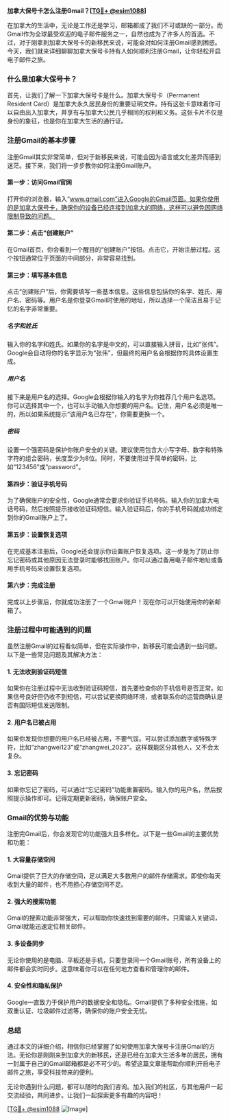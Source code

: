 **加拿大保号卡怎么注册Gmail？[[TG💪+ @esim1088](https://t.me/s/esim1088)]**

在加拿大的生活中，无论是工作还是学习，邮箱都成了我们不可或缺的一部分。而Gmail作为全球最受欢迎的电子邮件服务之一，自然也成为了许多人的首选。不过，对于刚拿到加拿大保号卡的新移民来说，可能会对如何注册Gmail感到困惑。今天，我们就来详细聊聊加拿大保号卡持有人如何顺利注册Gmail，让你轻松开启电子邮件之旅。

### 什么是加拿大保号卡？

首先，让我们了解一下加拿大保号卡是什么。加拿大保号卡（Permanent Resident Card）是加拿大永久居民身份的重要证明文件。持有这张卡意味着你可以自由出入加拿大，并享有与加拿大公民几乎相同的权利和义务。这张卡片不仅是身份的象征，也是你在加拿大生活的通行证。

### 注册Gmail的基本步骤

注册Gmail其实非常简单，但对于新移民来说，可能会因为语言或文化差异而感到迷茫。接下来，我们将一步步教你如何注册Gmail账户。

#### 第一步：访问Gmail官网

打开你的浏览器，输入“www.gmail.com”进入Google的Gmail页面。如果你使用的是加拿大保号卡，确保你的设备已经连接到加拿大的网络，这样可以避免因网络限制导致的问题。

#### 第二步：点击“创建账户”

在Gmail首页，你会看到一个醒目的“创建账户”按钮。点击它，开始注册过程。这个按钮通常位于页面的中间部分，非常容易找到。

#### 第三步：填写基本信息

点击“创建账户”后，你需要填写一些基本信息。这些信息包括你的名字、姓氏、用户名、密码等。用户名是你登录Gmail时使用的地址，所以选择一个简洁且易于记忆的名字非常重要。

##### 名字和姓氏
输入你的名字和姓氏。如果你的名字是中文的，可以直接输入拼音，比如“张伟”。Google会自动将你的名字显示为“张伟”，但最终的用户名会根据你的具体设置生成。

##### 用户名
接下来是用户名的选择。Google会根据你输入的名字为你推荐几个用户名选项。你可以选择其中一个，也可以手动输入你想要的用户名。记住，用户名必须是唯一的，所以如果系统提示“该用户名已存在”，你需要更换一个。

##### 密码
设置一个强密码是保护你账户安全的关键。建议使用包含大小写字母、数字和特殊字符的组合密码，长度至少为8位。同时，不要使用过于简单的密码，比如“123456”或“password”。

#### 第四步：验证手机号码

为了确保账户的安全性，Google通常会要求你验证手机号码。输入你的加拿大电话号码，然后按照提示接收验证码短信。输入验证码后，你的手机号码就成功绑定到你的Gmail账户上了。

#### 第五步：设置恢复选项

在完成基本注册后，Google还会提示你设置账户恢复选项。这一步是为了防止你忘记密码或其他原因无法登录时能够找回账户。你可以通过备用电子邮件地址或备用手机号码来设置恢复选项。

#### 第六步：完成注册

完成以上步骤后，你就成功注册了一个Gmail账户！现在你可以开始使用你的新邮箱了。

### 注册过程中可能遇到的问题

虽然注册Gmail的过程看似简单，但在实际操作中，新移民可能会遇到一些问题。以下是一些常见问题及其解决方法：

#### 1. 无法收到验证码短信

如果你在注册过程中无法收到验证码短信，首先要检查你的手机信号是否正常。如果信号良好但仍收不到短信，可以尝试更换网络环境，或者联系你的运营商确认是否有国际短信发送限制。

#### 2. 用户名已被占用

如果你发现你想要的用户名已经被占用，不要气馁。可以尝试添加数字或特殊字符，比如“zhangwei123”或“zhangwei_2023”。这样既能区分其他人，又不会太复杂。

#### 3. 忘记密码

如果你忘记了密码，可以通过“忘记密码”功能重置密码。输入你的用户名，然后按照提示操作即可。记得定期更新密码，确保账户安全。

### Gmail的优势与功能

注册完Gmail后，你会发现它的功能强大且多样化。以下是一些Gmail的主要优势和功能：

#### 1. 大容量存储空间

Gmail提供了巨大的存储空间，足以满足大多数用户的邮件存储需求。即使你每天收到大量的邮件，也不用担心存储空间不足。

#### 2. 强大的搜索功能

Gmail的搜索功能非常强大，可以帮助你快速找到需要的邮件。只需输入关键词，Gmail就能迅速定位相关邮件。

#### 3. 多设备同步

无论你使用的是电脑、平板还是手机，只要登录同一个Gmail账号，所有设备上的邮件都会实时同步。这意味着你可以在任何地方查看和管理你的邮件。

#### 4. 安全性和隐私保护

Google一直致力于保护用户的数据安全和隐私。Gmail提供了多种安全措施，如双重认证、垃圾邮件过滤等，确保你的账户安全无忧。

### 总结

通过本文的详细介绍，相信你已经掌握了如何使用加拿大保号卡注册Gmail的方法。无论你是刚刚来到加拿大的新移民，还是已经在加拿大生活多年的居民，拥有一封属于自己的Gmail邮箱都是必不可少的。希望这篇文章能帮助你顺利开启电子邮件之旅，享受科技带来的便利。

无论你遇到什么问题，都可以随时向我们咨询。加入我们的社区，与其他用户一起交流经验，共同进步。让我们一起探索更多有趣的内容吧！

[[TG💪+ @esim1088](https://t.me/s/esim1088) ![Image](https://i.postimg.cc/4NQfJmqS/Snipaste-2025-05-13-00-14-12.png)]